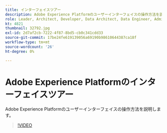 ```yaml
---
title: インターフェイスツアー
description: Adobe Experience Platformのユーザーインターフェイスの操作方法を説明します。
role: Leader, Architect, Developer, Data Architect, Data Engineer, Admin, User
kt: 4821
thumbnail: 32792.jpg
exl-id: 2d7af2cb-7222-4f87-8bd5-cb0c341cdd33
source-git-commit: 17be24fe619139056a69190b98610644387ca18f
workflow-type: tm+mt
source-wordcount: '26'
ht-degree: 0%

---
```


# Adobe Experience Platformのインターフェイスツアー

Adobe Experience Platformのユーザーインターフェイスの操作方法を説明します。

>[!VIDEO](https://video.tv.adobe.com/v/32792?quality=12&learn=on)

